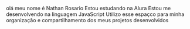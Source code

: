 olá
meu nome é Nathan Rosario
Estou estudando na Alura
Estou me desenvolvendo na linguagem JavaScript
Utilizo esse espaçco para minha organização e compartilhamento dos meus projetos desenvolvidos


